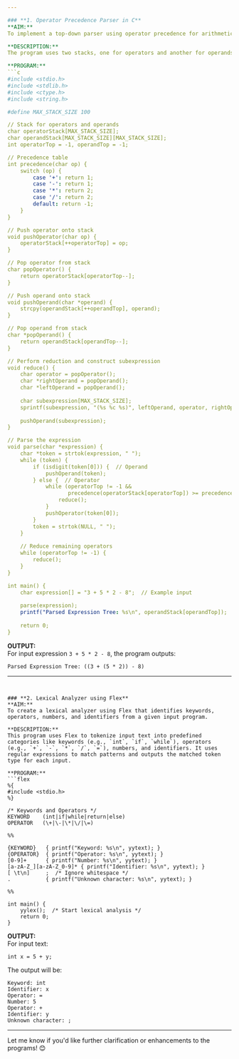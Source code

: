 ```yaml
---

### **1. Operator Precedence Parser in C**
**AIM:**  
To implement a top-down parser using operator precedence for arithmetic expressions.

**DESCRIPTION:**  
The program uses two stacks, one for operators and another for operands, to parse arithmetic expressions based on operator precedence rules. It dynamically constructs the parse tree as a string representation of sub-expressions. The input expression is tokenized, and operators are reduced based on precedence to maintain the correct order of operations.

**PROGRAM:**
```c
#include <stdio.h>
#include <stdlib.h>
#include <ctype.h>
#include <string.h>

#define MAX_STACK_SIZE 100

// Stack for operators and operands
char operatorStack[MAX_STACK_SIZE];
char operandStack[MAX_STACK_SIZE][MAX_STACK_SIZE];
int operatorTop = -1, operandTop = -1;

// Precedence table
int precedence(char op) {
    switch (op) {
        case '+': return 1;
        case '-': return 1;
        case '*': return 2;
        case '/': return 2;
        default: return -1;
    }
}

// Push operator onto stack
void pushOperator(char op) {
    operatorStack[++operatorTop] = op;
}

// Pop operator from stack
char popOperator() {
    return operatorStack[operatorTop--];
}

// Push operand onto stack
void pushOperand(char *operand) {
    strcpy(operandStack[++operandTop], operand);
}

// Pop operand from stack
char *popOperand() {
    return operandStack[operandTop--];
}

// Perform reduction and construct subexpression
void reduce() {
    char operator = popOperator();
    char *rightOperand = popOperand();
    char *leftOperand = popOperand();
    
    char subexpression[MAX_STACK_SIZE];
    sprintf(subexpression, "(%s %c %s)", leftOperand, operator, rightOperand);
    
    pushOperand(subexpression);
}

// Parse the expression
void parse(char *expression) {
    char *token = strtok(expression, " ");
    while (token) {
        if (isdigit(token[0])) {  // Operand
            pushOperand(token);
        } else {  // Operator
            while (operatorTop != -1 &&
                   precedence(operatorStack[operatorTop]) >= precedence(token[0])) {
                reduce();
            }
            pushOperator(token[0]);
        }
        token = strtok(NULL, " ");
    }
    
    // Reduce remaining operators
    while (operatorTop != -1) {
        reduce();
    }
}

int main() {
    char expression[] = "3 + 5 * 2 - 8";  // Example input
    
    parse(expression);
    printf("Parsed Expression Tree: %s\n", operandStack[operandTop]);
    
    return 0;
}
```

**OUTPUT:**  
For input expression `3 + 5 * 2 - 8`, the program outputs:  
```
Parsed Expression Tree: ((3 + (5 * 2)) - 8)
```

---
```


### **2. Lexical Analyzer using Flex**
**AIM:**  
To create a lexical analyzer using Flex that identifies keywords, operators, numbers, and identifiers from a given input program.

**DESCRIPTION:**  
This program uses Flex to tokenize input text into predefined categories like keywords (e.g., `int`, `if`, `while`), operators (e.g., `+`, `-`, `*`, `/`, `=`), numbers, and identifiers. It uses regular expressions to match patterns and outputs the matched token type for each input.

**PROGRAM:**
```flex
%{
#include <stdio.h>
%}

/* Keywords and Operators */
KEYWORD    (int|if|while|return|else)
OPERATOR   (\+|\-|\*|\/|\=)

%%

{KEYWORD}   { printf("Keyword: %s\n", yytext); }
{OPERATOR}  { printf("Operator: %s\n", yytext); }
[0-9]+      { printf("Number: %s\n", yytext); }
[a-zA-Z_][a-zA-Z_0-9]* { printf("Identifier: %s\n", yytext); }
[ \t\n]     ;  /* Ignore whitespace */
.           { printf("Unknown character: %s\n", yytext); }

%%

int main() {
    yylex();  /* Start lexical analysis */
    return 0;
}
```

**OUTPUT:**  
For input text:  
```
int x = 5 + y;
```
The output will be:  
```
Keyword: int
Identifier: x
Operator: =
Number: 5
Operator: +
Identifier: y
Unknown character: ;
```

---

Let me know if you'd like further clarification or enhancements to the programs! 😊
